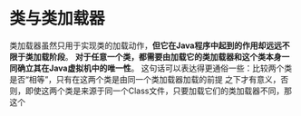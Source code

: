 类与类加载器
===========================================================================
类加载器虽然只用于实现类的加载动作，**但它在Java程序中起到的作用却远远不限于类加载阶段**。
**对于任意一个类，都需要由加载它的类加载器和这个类本身一同确立其在Java虚拟机中的唯一性**。
这句话可以表达得更通俗一些：比较两个类是否“相等”，只有在这两个类是由同一个类加载器加载的前提
之下才有意义，否则，即使这两个类是来源于同一个Class文件，只要加载它们的类加载器不同，那这个


